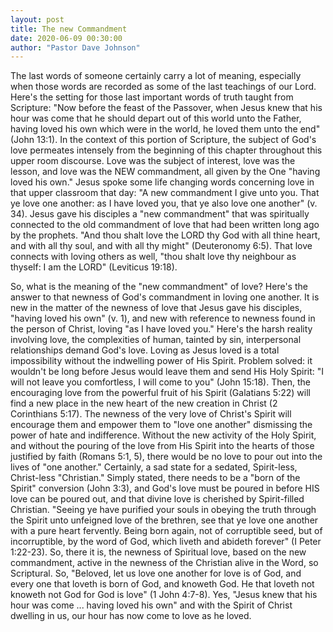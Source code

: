 ```yaml
---
layout: post
title: The new Commandment
date: 2020-06-09 00:30:00
author: "Pastor Dave Johnson"
---
```


The last words of someone certainly carry a lot of meaning, especially when those words are recorded as some of the last teachings of our Lord. Here's the setting for those last important words of truth taught from Scripture: "Now before the feast of the Passover, when Jesus knew that his hour was come that he should depart out of this world unto the Father, having loved his own which were in the world, he loved them unto the end" (John 13:1). In the context of this portion of Scripture, the subject of God's love permeates intensely from the beginning of this chapter throughout this upper room discourse. Love was the subject of interest, love was the lesson, and love was the NEW commandment, all given by the One "having loved his own." Jesus spoke some life changing words concerning love in that upper classroom that day: "A new commandment I give unto you. That ye love one another: as I have loved you, that ye also love one another" (v. 34). Jesus gave his disciples a "new commandment" that was spiritually connected to the old commandment of love that had been written long ago by the prophets. "And thou shalt love the LORD thy God with all thine heart, and with all thy soul, and with all thy might" (Deuteronomy 6:5). That love connects with loving others as well, "thou shalt love thy neighbour as thyself: I am the LORD" (Leviticus 19:18).

So, what is the meaning of the "new commandment" of love? Here's the answer to that newness of God's commandment in loving one another. It is new in the matter of the newness of love that Jesus gave his disciples, "having loved his own" (v. 1), and new with reference to newness found in the person of Christ, loving "as I have loved you." Here's the harsh reality involving love, the complexities of human, tainted by sin, interpersonal relationships demand God's love. Loving as Jesus loved is a total impossibility without the indwelling power of His Spirit. Problem solved: it wouldn't be long before Jesus would leave them and send His Holy Spirit: "I will not leave you comfortless, I will come to you" (John 15:18). Then, the encouraging love from the powerful fruit of his Spirit (Galatians 5:22) will find a new place in the new heart of the new creation in Christ (2 Corinthians 5:17). The newness of the very love of Christ's Spirit will encourage them and empower them to "love one another" dismissing the power of hate and indifference. Without the new activity of the Holy Spirit, and without the pouring of the love from His Spirit into the hearts of those justified by faith (Romans 5:1, 5), there would be no love to pour out into the lives of "one another." Certainly, a sad state for a sedated, Spirit-less, Christ-less "Christian." Simply stated, there needs to be a "born of the Spirit" conversion (John 3:3), and God's love must be poured in before HIS love can be poured out, and that divine love is cherished by Spirit-filled Christian. "Seeing ye have purified your souls in obeying the truth through the Spirit unto unfeigned love of the brethren, see that ye love one another with a pure heart fervently. Being born again, not of corruptible seed, but of incorruptible, by the word of God, which liveth and abideth forever" (I Peter 1:22-23). So, there it is, the newness of Spiritual love, based on the new commandment, active in the newness of the Christian alive in the Word, so Scriptural. So, "Beloved, let us love one another for love is of God, and every one that loveth is born of God, and knoweth God. He that loveth not knoweth not God for God is love" (1 John 4:7-8). Yes, "Jesus knew that his hour was come ... having loved his own" and with the Spirit of Christ dwelling in us, our hour has now come to love as he loved.
